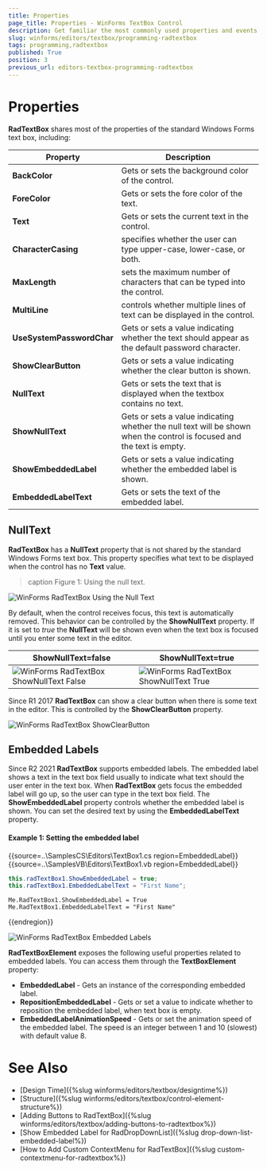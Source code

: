 ```yaml
---
title: Properties 
page_title: Properties - WinForms TextBox Control
description: Get familiar the most commonly used properties and events of WinForms RadTextBox.
slug: winforms/editors/textbox/programming-radtextbox
tags: programming,radtextbox
published: True
position: 3
previous_url: editors-textbox-programming-radtextbox
---
```


# Properties

__RadTextBox__ shares most of the properties of the standard Windows Forms text box, including:

|Property|Description|
|---|---|
|__BackColor__|Gets or sets the background color of the control.|
|__ForeColor__|Gets or sets the fore color of the text.|
|__Text__|Gets or sets the current text in the control.|
|__CharacterCasing__|specifies whether the user can type upper-case, lower-case, or both.|
|__MaxLength__|sets the maximum number of characters that can be typed into the control. |
|__MultiLine__|controls whether multiple lines of text can be displayed in the control. |
|__UseSystemPasswordChar__|Gets or sets a value indicating whether the text should appear as the default password character.|
|**ShowClearButton**|Gets or sets a value indicating whether the clear button is shown.|
|**NullText**|Gets or sets the text that is displayed when the textbox contains no text. |
|**ShowNullText**|Gets or sets a value indicating whether the null text will be shown when the control is focused and the text is empty.|
|**ShowEmbeddedLabel**|Gets or sets a value indicating whether the embedded label is shown.|
|**EmbeddedLabelText**|Gets or sets the text of the embedded label.|

## NullText

__RadTextBox__ has a **NullText** property that is not shared by the standard Windows Forms text box. This property specifies what text to be displayed when the control has no __Text__ value. 

>caption Figure 1: Using the null text.

![WinForms RadTextBox Using the Null Text](images/editors-textbox-programming-radtextbox001.png)

By default, when the control receives  focus, this text is automatically removed. This behavior can be controlled by the **ShowNullText** property. If it is set to *true* the **NullText** will be shown even when the text box is focused until you enter some text in the editor.

|ShowNullText=false|ShowNullText=true|
|----|----|
|![WinForms RadTextBox ShowNullText False](images/editors-textbox-programming-radtextbox003.gif)|![WinForms RadTextBox ShowNullText True](images/editors-textbox-programming-radtextbox004.gif)|

Since R1 2017 **RadTextBox** can show a clear button when there is some text in the editor. This is controlled by the **ShowClearButton** property.

![WinForms RadTextBox ShowClearButton](images/editors-textbox-programming-radtextbox002.gif)

## Embedded Labels

Since R2 2021 **RadTextBox** supports embedded labels. The embedded label shows a text in the text box field usually to indicate what text should the user enter in the text box. When **RadTextBox** gets focus the embedded label will go up, so the user can type in the text box field. The **ShowEmbeddedLabel** property controls whether the embedded label is shown. You can set the desired text by using the **EmbeddedLabelText** property.

#### Example 1: Setting the embedded label

{{source=..\SamplesCS\Editors\TextBox1.cs region=EmbeddedLabel}} 
{{source=..\SamplesVB\Editors\TextBox1.vb region=EmbeddedLabel}} 

````C#       
this.radTextBox1.ShowEmbeddedLabel = true;
this.radTextBox1.EmbeddedLabelText = "First Name";

````
````VB.NET
Me.RadTextBox1.ShowEmbeddedLabel = True
Me.RadTextBox1.EmbeddedLabelText = "First Name"

````

{{endregion}} 

![WinForms RadTextBox Embedded Labels](images/editors-textbox-programming-radtextbox005.gif)

**RadTextBoxElement** exposes the following useful properties related to embedded labels. You can access them through the **TextBoxElement** property:

* **EmbeddedLabel** - Gets an instance of the corresponding embedded label. 
* **RepositionEmbeddedLabel** - Gets or set a value to indicate whether to reposition the embedded label, when text box is empty.
* **EmbeddedLabelAnimationSpeed** - Gets or set the animation speed of the embedded label.
The speed is an integer between 1 and 10 (slowest) with default value 8.


# See Also

* [Design Time]({%slug winforms/editors/textbox/designtime%})
* [Structure]({%slug winforms/editors/textbox/control-element-structure%})
* [Adding Buttons to RadTextBox]({%slug winforms/editors/textbox/adding-buttons-to-radtextbox%})
* [Show Embedded Label for RadDropDownList]({%slug drop-down-list-embedded-label%})
* [How to Add Custom ContextMenu for RadTextBox]({%slug custom-contextmenu-for-radtextbox%})
